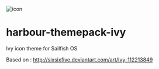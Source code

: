 ![icon](https://raw.github.com/dfstorm/harbour-themepack-ivy/master/ivy.png)

# harbour-themepack-ivy
Ivy icon theme for Sailfish OS

Based on : http://sixsixfive.deviantart.com/art/Ivy-112213849
